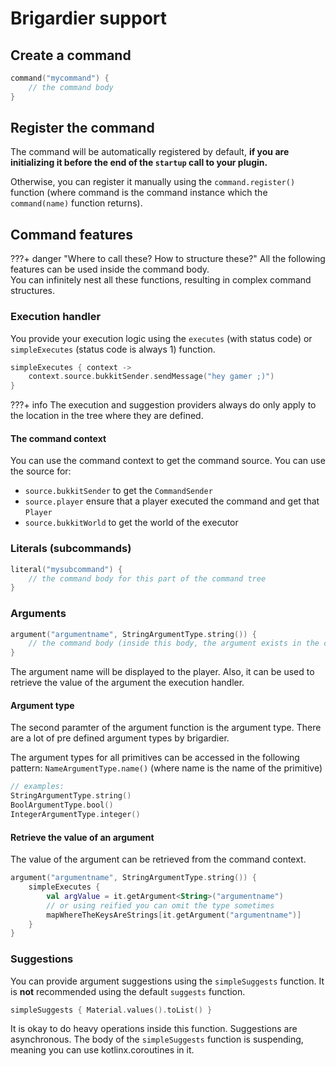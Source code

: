 # Brigardier support

## Create a command

```kotlin
command("mycommand") {
    // the command body
}
```

## Register the command

The command will be automatically registered by default, **if you are initializing it before the end of the `startup` call
to your plugin.**

Otherwise, you can register it manually using the `command.register()` function (where command is the command instance
which the `command(name)` function returns).

## Command features

???+ danger "Where to call these? How to structure these?"
    All the following features can be used inside the command body. <br>
    You can infinitely nest all these functions, resulting in complex command structures. <br>

### Execution handler

You provide your execution logic using the `executes` (with status code) or `simpleExecutes` (status code is always 1)
function.

```kotlin
simpleExecutes { context ->
    context.source.bukkitSender.sendMessage("hey gamer ;)")
}
```

???+ info 
    The execution and suggestion providers always do only apply to the location in the tree where they are
    defined.

#### The command context

You can use the command context to get the command source. You can use the source for:

- `source.bukkitSender` to get the `CommandSender`
- `source.player` ensure that a player executed the command and get that `Player`
- `source.bukkitWorld` to get the world of the executor

### Literals (subcommands)

```kotlin
literal("mysubcommand") {
    // the command body for this part of the command tree
}
```

### Arguments

```kotlin
argument("argumentname", StringArgumentType.string()) {
    // the command body (inside this body, the argument exists in the context)
}
```

The argument name will be displayed to the player. Also, it can be used to retrieve the value of the argument the
execution handler.

#### Argument type

The second paramter of the argument function is the argument type. There are a lot of pre defined argument types by
brigardier. 

The argument types for all primitives can be accessed in the following pattern: `NameArgumentType.name()` (where name is the name of the primitive)

```kotlin
// examples:
StringArgumentType.string()
BoolArgumentType.bool()
IntegerArgumentType.integer()
```

#### Retrieve the value of an argument

The value of the argument can be retrieved from the command context.

```kotlin
argument("argumentname", StringArgumentType.string()) {
    simpleExecutes {
        val argValue = it.getArgument<String>("argumentname")
        // or using reified you can omit the type sometimes
        mapWhereTheKeysAreStrings[it.getArgument("argumentname")]
    }
}
```

### Suggestions

You can provide argument suggestions using the `simpleSuggests` function. It is **not** recommended using the default 
`suggests` function.

```kotlin
simpleSuggests { Material.values().toList() }
```

It is okay to do heavy operations inside this function. Suggestions are asynchronous. The body of the `simpleSuggests`
function is suspending, meaning you can use kotlinx.coroutines in it.
